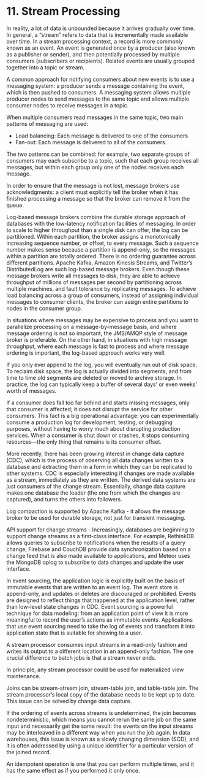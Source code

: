 # 11. Stream Processing
In reality, a lot of data is unbounded because it arrives gradually over time. In general, a “stream” refers to data that is incrementally made available over time. In a stream processing context, a record is more commonly known as an event. An event is generated once by a producer (also known as a publisher or sender), and then potentially processed by multiple consumers (subscribers or recipients). Related events are usually grouped together into a topic or stream.

A common approach for notifying consumers about new events is to use a messaging system: a producer sends a message containing the event, which is then pushed to consumers. A messaging system allows multiple producer nodes to send messages to the same topic and allows multiple consumer nodes to receive messages in a topic.

When multiple consumers read messages in the same topic, two main patterns of messaging are used:
- Load balancing: Each message is delivered to one of the consumers
- Fan-out: Each message is delivered to all of the consumers.

The two patterns can be combined: for example, two separate groups of consumers may each subscribe to a topic, such that each group receives all messages, but within each group only one of the nodes receives each message. 

In order to ensure that the message is not lost, message brokers use acknowledgments: a client must explicitly tell the broker when it has finished processing a message so that the broker can remove it from the queue. 

Log-based message brokers combine the durable storage approach of databases with the low-latency notification facilities of messaging. In order to scale to higher throughput than a single disk can offer, the log can be partitioned. Within each partition, the broker assigns a monotonically increasing sequence number, or offset, to every message. Such a sequence number makes sense because a partition is append-only, so the messages within a partition are totally ordered. There is no ordering guarantee across different partitions. Apache Kafka, Amazon Kinesis Streams, and Twitter’s DistributedLog are such log-based message brokers. Even though these message brokers write all messages to disk, they are able to achieve throughput of millions of messages per second by partitioning across multiple machines, and fault tolerance by replicating messages. To achieve load balancing across a group of consumers, instead of assigning individual messages to consumer clients, the broker can assign entire partitions to nodes in the consumer group.

In situations where messages may be expensive to process and you want to parallelize processing on a message-by-message basis, and where message ordering is not so important, the JMS/AMQP style of message broker is preferable. On the other hand, in situations with high message throughput, where each message is fast to process and where message ordering is important, the log-based approach works very well.

If you only ever append to the log, you will eventually run out of disk space. To reclaim disk space, the log is actually divided into segments, and from time to time old segments are deleted or moved to archive storage. In practice, the log can typically keep a buffer of several days’ or even weeks’ worth of messages.

If a consumer does fall too far behind and starts missing messages, only that consumer is affected; it does not disrupt the service for other consumers. This fact is a big operational advantage: you can experimentally consume a production log for development, testing, or debugging purposes, without having to worry much about disrupting production services. When a consumer is shut down or crashes, it stops consuming resources—the only thing that remains is its consumer offset.

More recently, there has been growing interest in change data capture (CDC), which is the process of observing all data changes written to a database and extracting them in a form in which they can be replicated to other systems. CDC is especially interesting if changes are made available as a stream, immediately as they are written. The derived data systems are just consumers of the change stream. Essentially, change data capture makes one database the leader (the one from which the changes are captured), and turns the others into followers.

Log compaction is supported by Apache Kafka - it allows the message broker to be used for durable storage, not just for transient messaging.

API support for change streams - Increasingly, databases are beginning to support change streams as a first-class interface. For example, RethinkDB allows queries to subscribe to notifications when the results of a query change, Firebase and CouchDB provide data synchronization based on a change feed that is also made available to applications, and Meteor uses the MongoDB oplog to subscribe to data changes and update the user interface. 

In event sourcing, the application logic is explicitly built on the basis of immutable events that are written to an event log. The event store is append-only, and updates or deletes are discouraged or prohibited. Events are designed to reflect things that happened at the application level, rather than low-level state changes in CDC. Event sourcing is a powerful technique for data modeling: from an application point of view it is more meaningful to record the user’s actions as immutable events. Applications that use event sourcing need to take the log of events and transform it into application state that is suitable for showing to a user. 

A stream processor consumes input streams in a read-only fashion and writes its output to a different location in an append-only fashion. The one crucial difference to batch jobs is that a stream never ends.

In principle, any stream processor could be used for materialized view maintenance. 

Joins can be stream-stream join, stream-table join, and table-table join. The stream processor’s local copy of the database needs to be kept up to date. This issue can be solved by change data capture. 

If the ordering of events across streams is undetermined, the join becomes nondeterministic, which means you cannot rerun the same job on the same input and necessarily get the same result: the events on the input streams may be interleaved in a different way when you run the job again. In data warehouses, this issue is known as a slowly changing dimension (SCD), and it is often addressed by using a unique identifier for a particular version of the joined record. 

An idempotent operation is one that you can perform multiple times, and it has the same effect as if you performed it only once.



